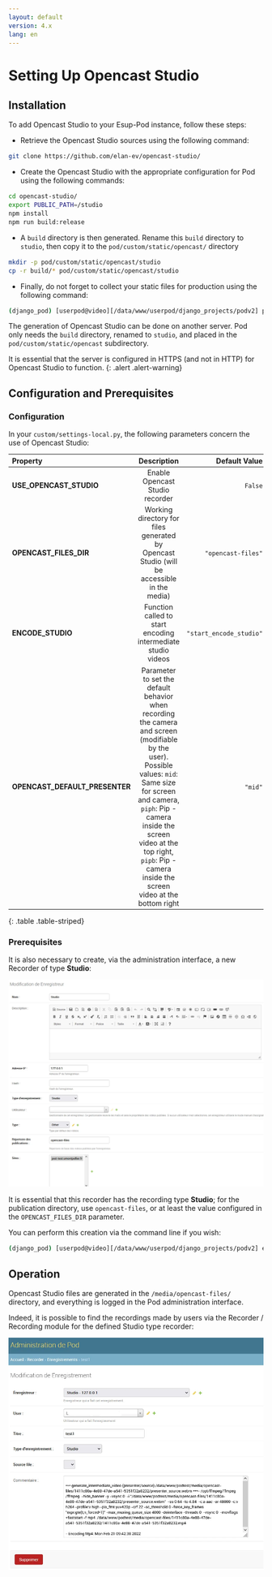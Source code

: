 ```yaml
---
layout: default
version: 4.x
lang: en
---
```


# Setting Up Opencast Studio

## Installation

To add Opencast Studio to your Esup-Pod instance, follow these steps:

* Retrieve the Opencast Studio sources using the following command:

```sh
git clone https://github.com/elan-ev/opencast-studio/
```

* Create the Opencast Studio with the appropriate configuration for Pod using the following commands:

```sh
cd opencast-studio/
export PUBLIC_PATH=/studio
npm install
npm run build:release
```

* A `build` directory is then generated. Rename this `build` directory to `studio`, then copy it to the `pod/custom/static/opencast/` directory

```sh
mkdir -p pod/custom/static/opencast/studio
cp -r build/* pod/custom/static/opencast/studio
```

* Finally, do not forget to collect your static files for production using the following command:

```sh
(django_pod) [userpod@video][/data/www/userpod/django_projects/podv2] python manage.py collectstatic
```

The generation of Opencast Studio can be done on another server. Pod only needs the `build` directory, renamed to `studio`, and placed in the `pod/custom/static/opencast` subdirectory.

It is essential that the server is configured in HTTPS (and not in HTTP) for Opencast Studio to function.
{: .alert .alert-warning}

## Configuration and Prerequisites

### Configuration

In your `custom/settings-local.py`, the following parameters concern the use of Opencast Studio:

| Property  | Description  | Default Value |
|:---------------|:------------------:|-----------------------:|
| **USE_OPENCAST_STUDIO** | Enable Opencast Studio recorder | `False` |
| **OPENCAST_FILES_DIR**  | Working directory for files generated by Opencast Studio (will be accessible in the media) | `"opencast-files"` |
| **ENCODE_STUDIO**       | Function called to start encoding intermediate studio videos | `"start_encode_studio"` |
| **OPENCAST_DEFAULT_PRESENTER** | Parameter to set the default behavior when recording the camera and screen (modifiable by the user). Possible values: `mid`: Same size for screen and camera, `piph`: Pip - camera inside the screen video at the top right, `pipb`: Pip - camera inside the screen video at the bottom right | `"mid"` |
{: .table .table-striped}

### Prerequisites

It is also necessary to create, via the administration interface, a new Recorder of type **Studio**:

![Modification of the Recorder](opencast_screens/modif_recorder.webp)

It is essential that this recorder has the recording type **Studio**; for the publication directory, use `opencast-files`, or at least the value configured in the `OPENCAST_FILES_DIR` parameter.

You can perform this creation via the command line if you wish:

```sh
(django_pod) [userpod@video][/data/www/userpod/django_projects/podv2] echo "from pod.recorder.models import Recorder; from pod.video.models import Type; type=Type.objects.get(pk=1); rec=Recorder.objects.create(name='Studio', address_ip='127.0.0.1', recording_type='studio', type=type)" | python manage.py shell
```

## Operation

Opencast Studio files are generated in the `/media/opencast-files/` directory, and everything is logged in the Pod administration interface.

Indeed, it is possible to find the recordings made by users via the Recorder / Recording module for the defined Studio type recorder:

![Modification of the recording](opencast_screens/enregistrement.webp)
